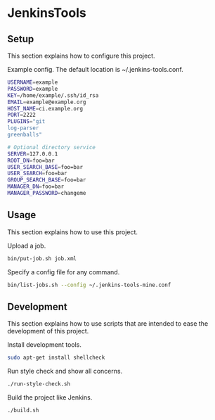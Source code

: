 # JenkinsTools

## Setup

This section explains how to configure this project.

Example config. The default location is ~/.jenkins-tools.conf.

```sh
USERNAME=example
PASSWORD=example
KEY=/home/example/.ssh/id_rsa
EMAIL=example@example.org
HOST_NAME=ci.example.org
PORT=2222
PLUGINS="git
log-parser
greenballs"

# Optional directory service
SERVER=127.0.0.1
ROOT_DN=foo=bar
USER_SEARCH_BASE=foo=bar
USER_SEARCH=foo=bar
GROUP_SEARCH_BASE=foo=bar
MANAGER_DN=foo=bar
MANAGER_PASSWORD=changeme
```


## Usage

This section explains how to use this project.

Upload a job.

```sh
bin/put-job.sh job.xml
```

Specify a config file for any command.

```sh
bin/list-jobs.sh --config ~/.jenkins-tools-mine.conf
```


## Development

This section explains how to use scripts that are intended to ease the development of this project.

Install development tools.

```sh
sudo apt-get install shellcheck
```

Run style check and show all concerns.

```sh
./run-style-check.sh
```

Build the project like Jenkins.

```sh
./build.sh
```
